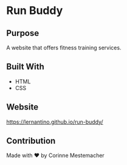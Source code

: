 # Run Buddy


## Purpose
A website that offers fitness training services. 


## Built With
* HTML
* CSS


## Website 
https://lernantino.github.io/run-buddy/


## Contribution 
Made with ❤️ by Corinne Mestemacher
